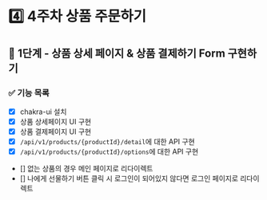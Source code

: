 # 4️⃣ 4주차 상품 주문하기
## 📡 1단계 - 상품 상세 페이지 & 상품 결제하기 Form 구현하기
### ✅ 기능 목록
- [x] chakra-ui 설치
- [x] 상품 상세페이지 UI 구현
- [x] 상품 결제페이지 UI 구현
- [x] `/api/v1/products/{productId}/detail`에 대한 API 구현
- [x] `/api/v1/products/{productId}/options`에 대한 API 구현
- [] 없는 상품의 경우 메인 페이지로 리다이렉트
- [] 나에게 선물하기 버튼 클릭 시 로그인이 되어있지 않다면 로그인 페이지로 리다이렉트
